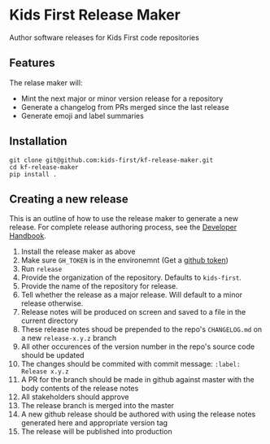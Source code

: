 # Kids First Release Maker

Author software releases for Kids First code repositories

## Features

The relase maker will:

- Mint the next major or minor version release for a repository
- Generate a changelog from PRs merged since the last release
- Generate emoji and label summaries


## Installation

```
git clone git@github.com:kids-first/kf-release-maker.git
cd kf-release-maker
pip install .
```

## Creating a new release

This is an outline of how to use the release maker to generate a new release.
For complete release authoring process, see the [Developer Handbook](https://github.com/kids-first/kf-developer-handbook).

1) Install the release maker as above
2) Make sure `GH_TOKEN` is in the environemnt (Get a [github token](https://github.com/settings/tokens))
3) Run `release`
4) Provide the organization of the repository. Defaults to `kids-first`.
5) Provide the name of the repository for release.
6) Tell whether the release as a major release. Will default to a minor release otherwise.
7) Release notes will be produced on screen and saved to a file in the current directory
8) These release notes shoud be prepended to the repo's `CHANGELOG.md` on a new `release-x.y.z` branch
9) All other occurences of the version number in the repo's source code should be updated
10) The changes should be commited with commit message: `:label: Release x.y.z`
11) A PR for the branch should be made in github against master with the body contents of the release notes
12) All stakeholders should approve
12) The release branch is merged into the master
13) A new github release should be authored with using the release notes generated here and appropriate version tag
14) The release will be published into production
